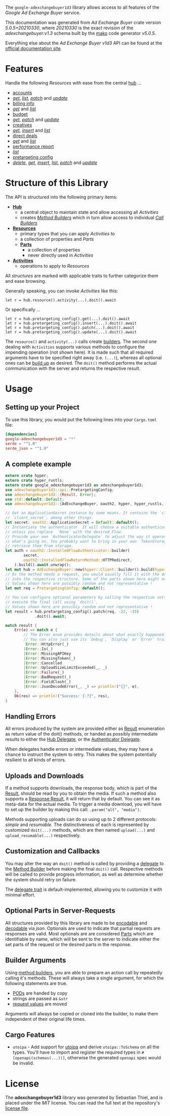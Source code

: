 <!---
DO NOT EDIT !
This file was generated automatically from 'src/generator/templates/api/README.md.mako'
DO NOT EDIT !
-->
The `google-adexchangebuyer1d3` library allows access to all features of the *Google Ad Exchange Buyer* service.

This documentation was generated from *Ad Exchange Buyer* crate version *5.0.5+20210330*, where *20210330* is the exact revision of the *adexchangebuyer:v1.3* schema built by the [mako](http://www.makotemplates.org/) code generator *v5.0.5*.

Everything else about the *Ad Exchange Buyer* *v1d3* API can be found at the
[official documentation site](https://developers.google.com/ad-exchange/buyer-rest).
# Features

Handle the following *Resources* with ease from the central [hub](https://docs.rs/google-adexchangebuyer1d3/5.0.5+20210330/google_adexchangebuyer1d3/AdExchangeBuyer) ... 

* [accounts](https://docs.rs/google-adexchangebuyer1d3/5.0.5+20210330/google_adexchangebuyer1d3/api::Account)
 * [*get*](https://docs.rs/google-adexchangebuyer1d3/5.0.5+20210330/google_adexchangebuyer1d3/api::AccountGetCall), [*list*](https://docs.rs/google-adexchangebuyer1d3/5.0.5+20210330/google_adexchangebuyer1d3/api::AccountListCall), [*patch*](https://docs.rs/google-adexchangebuyer1d3/5.0.5+20210330/google_adexchangebuyer1d3/api::AccountPatchCall) and [*update*](https://docs.rs/google-adexchangebuyer1d3/5.0.5+20210330/google_adexchangebuyer1d3/api::AccountUpdateCall)
* [billing info](https://docs.rs/google-adexchangebuyer1d3/5.0.5+20210330/google_adexchangebuyer1d3/api::BillingInfo)
 * [*get*](https://docs.rs/google-adexchangebuyer1d3/5.0.5+20210330/google_adexchangebuyer1d3/api::BillingInfoGetCall) and [*list*](https://docs.rs/google-adexchangebuyer1d3/5.0.5+20210330/google_adexchangebuyer1d3/api::BillingInfoListCall)
* [budget](https://docs.rs/google-adexchangebuyer1d3/5.0.5+20210330/google_adexchangebuyer1d3/api::Budget)
 * [*get*](https://docs.rs/google-adexchangebuyer1d3/5.0.5+20210330/google_adexchangebuyer1d3/api::BudgetGetCall), [*patch*](https://docs.rs/google-adexchangebuyer1d3/5.0.5+20210330/google_adexchangebuyer1d3/api::BudgetPatchCall) and [*update*](https://docs.rs/google-adexchangebuyer1d3/5.0.5+20210330/google_adexchangebuyer1d3/api::BudgetUpdateCall)
* [creatives](https://docs.rs/google-adexchangebuyer1d3/5.0.5+20210330/google_adexchangebuyer1d3/api::Creative)
 * [*get*](https://docs.rs/google-adexchangebuyer1d3/5.0.5+20210330/google_adexchangebuyer1d3/api::CreativeGetCall), [*insert*](https://docs.rs/google-adexchangebuyer1d3/5.0.5+20210330/google_adexchangebuyer1d3/api::CreativeInsertCall) and [*list*](https://docs.rs/google-adexchangebuyer1d3/5.0.5+20210330/google_adexchangebuyer1d3/api::CreativeListCall)
* [direct deals](https://docs.rs/google-adexchangebuyer1d3/5.0.5+20210330/google_adexchangebuyer1d3/api::DirectDeal)
 * [*get*](https://docs.rs/google-adexchangebuyer1d3/5.0.5+20210330/google_adexchangebuyer1d3/api::DirectDealGetCall) and [*list*](https://docs.rs/google-adexchangebuyer1d3/5.0.5+20210330/google_adexchangebuyer1d3/api::DirectDealListCall)
* [performance report](https://docs.rs/google-adexchangebuyer1d3/5.0.5+20210330/google_adexchangebuyer1d3/api::PerformanceReport)
 * [*list*](https://docs.rs/google-adexchangebuyer1d3/5.0.5+20210330/google_adexchangebuyer1d3/api::PerformanceReportListCall)
* [pretargeting config](https://docs.rs/google-adexchangebuyer1d3/5.0.5+20210330/google_adexchangebuyer1d3/api::PretargetingConfig)
 * [*delete*](https://docs.rs/google-adexchangebuyer1d3/5.0.5+20210330/google_adexchangebuyer1d3/api::PretargetingConfigDeleteCall), [*get*](https://docs.rs/google-adexchangebuyer1d3/5.0.5+20210330/google_adexchangebuyer1d3/api::PretargetingConfigGetCall), [*insert*](https://docs.rs/google-adexchangebuyer1d3/5.0.5+20210330/google_adexchangebuyer1d3/api::PretargetingConfigInsertCall), [*list*](https://docs.rs/google-adexchangebuyer1d3/5.0.5+20210330/google_adexchangebuyer1d3/api::PretargetingConfigListCall), [*patch*](https://docs.rs/google-adexchangebuyer1d3/5.0.5+20210330/google_adexchangebuyer1d3/api::PretargetingConfigPatchCall) and [*update*](https://docs.rs/google-adexchangebuyer1d3/5.0.5+20210330/google_adexchangebuyer1d3/api::PretargetingConfigUpdateCall)




# Structure of this Library

The API is structured into the following primary items:

* **[Hub](https://docs.rs/google-adexchangebuyer1d3/5.0.5+20210330/google_adexchangebuyer1d3/AdExchangeBuyer)**
    * a central object to maintain state and allow accessing all *Activities*
    * creates [*Method Builders*](https://docs.rs/google-adexchangebuyer1d3/5.0.5+20210330/google_adexchangebuyer1d3/client::MethodsBuilder) which in turn
      allow access to individual [*Call Builders*](https://docs.rs/google-adexchangebuyer1d3/5.0.5+20210330/google_adexchangebuyer1d3/client::CallBuilder)
* **[Resources](https://docs.rs/google-adexchangebuyer1d3/5.0.5+20210330/google_adexchangebuyer1d3/client::Resource)**
    * primary types that you can apply *Activities* to
    * a collection of properties and *Parts*
    * **[Parts](https://docs.rs/google-adexchangebuyer1d3/5.0.5+20210330/google_adexchangebuyer1d3/client::Part)**
        * a collection of properties
        * never directly used in *Activities*
* **[Activities](https://docs.rs/google-adexchangebuyer1d3/5.0.5+20210330/google_adexchangebuyer1d3/client::CallBuilder)**
    * operations to apply to *Resources*

All *structures* are marked with applicable traits to further categorize them and ease browsing.

Generally speaking, you can invoke *Activities* like this:

```Rust,ignore
let r = hub.resource().activity(...).doit().await
```

Or specifically ...

```ignore
let r = hub.pretargeting_config().get(...).doit().await
let r = hub.pretargeting_config().insert(...).doit().await
let r = hub.pretargeting_config().patch(...).doit().await
let r = hub.pretargeting_config().update(...).doit().await
```

The `resource()` and `activity(...)` calls create [builders][builder-pattern]. The second one dealing with `Activities` 
supports various methods to configure the impending operation (not shown here). It is made such that all required arguments have to be 
specified right away (i.e. `(...)`), whereas all optional ones can be [build up][builder-pattern] as desired.
The `doit()` method performs the actual communication with the server and returns the respective result.

# Usage

## Setting up your Project

To use this library, you would put the following lines into your `Cargo.toml` file:

```toml
[dependencies]
google-adexchangebuyer1d3 = "*"
serde = "^1.0"
serde_json = "^1.0"
```

## A complete example

```Rust
extern crate hyper;
extern crate hyper_rustls;
extern crate google_adexchangebuyer1d3 as adexchangebuyer1d3;
use adexchangebuyer1d3::api::PretargetingConfig;
use adexchangebuyer1d3::{Result, Error};
use std::default::Default;
use adexchangebuyer1d3::{AdExchangeBuyer, oauth2, hyper, hyper_rustls, chrono, FieldMask};

// Get an ApplicationSecret instance by some means. It contains the `client_id` and 
// `client_secret`, among other things.
let secret: oauth2::ApplicationSecret = Default::default();
// Instantiate the authenticator. It will choose a suitable authentication flow for you, 
// unless you replace  `None` with the desired Flow.
// Provide your own `AuthenticatorDelegate` to adjust the way it operates and get feedback about 
// what's going on. You probably want to bring in your own `TokenStorage` to persist tokens and
// retrieve them from storage.
let auth = oauth2::InstalledFlowAuthenticator::builder(
        secret,
        oauth2::InstalledFlowReturnMethod::HTTPRedirect,
    ).build().await.unwrap();
let mut hub = AdExchangeBuyer::new(hyper::Client::builder().build(hyper_rustls::HttpsConnectorBuilder::new().with_native_roots().unwrap().https_or_http().enable_http1().build()), auth);
// As the method needs a request, you would usually fill it with the desired information
// into the respective structure. Some of the parts shown here might not be applicable !
// Values shown here are possibly random and not representative !
let mut req = PretargetingConfig::default();

// You can configure optional parameters by calling the respective setters at will, and
// execute the final call using `doit()`.
// Values shown here are possibly random and not representative !
let result = hub.pretargeting_config().patch(req, -22, -33)
             .doit().await;

match result {
    Err(e) => match e {
        // The Error enum provides details about what exactly happened.
        // You can also just use its `Debug`, `Display` or `Error` traits
         Error::HttpError(_)
        |Error::Io(_)
        |Error::MissingAPIKey
        |Error::MissingToken(_)
        |Error::Cancelled
        |Error::UploadSizeLimitExceeded(_, _)
        |Error::Failure(_)
        |Error::BadRequest(_)
        |Error::FieldClash(_)
        |Error::JsonDecodeError(_, _) => println!("{}", e),
    },
    Ok(res) => println!("Success: {:?}", res),
}

```
## Handling Errors

All errors produced by the system are provided either as [Result](https://docs.rs/google-adexchangebuyer1d3/5.0.5+20210330/google_adexchangebuyer1d3/client::Result) enumeration as return value of
the doit() methods, or handed as possibly intermediate results to either the 
[Hub Delegate](https://docs.rs/google-adexchangebuyer1d3/5.0.5+20210330/google_adexchangebuyer1d3/client::Delegate), or the [Authenticator Delegate](https://docs.rs/yup-oauth2/*/yup_oauth2/trait.AuthenticatorDelegate.html).

When delegates handle errors or intermediate values, they may have a chance to instruct the system to retry. This 
makes the system potentially resilient to all kinds of errors.

## Uploads and Downloads
If a method supports downloads, the response body, which is part of the [Result](https://docs.rs/google-adexchangebuyer1d3/5.0.5+20210330/google_adexchangebuyer1d3/client::Result), should be
read by you to obtain the media.
If such a method also supports a [Response Result](https://docs.rs/google-adexchangebuyer1d3/5.0.5+20210330/google_adexchangebuyer1d3/client::ResponseResult), it will return that by default.
You can see it as meta-data for the actual media. To trigger a media download, you will have to set up the builder by making
this call: `.param("alt", "media")`.

Methods supporting uploads can do so using up to 2 different protocols: 
*simple* and *resumable*. The distinctiveness of each is represented by customized 
`doit(...)` methods, which are then named `upload(...)` and `upload_resumable(...)` respectively.

## Customization and Callbacks

You may alter the way an `doit()` method is called by providing a [delegate](https://docs.rs/google-adexchangebuyer1d3/5.0.5+20210330/google_adexchangebuyer1d3/client::Delegate) to the 
[Method Builder](https://docs.rs/google-adexchangebuyer1d3/5.0.5+20210330/google_adexchangebuyer1d3/client::CallBuilder) before making the final `doit()` call. 
Respective methods will be called to provide progress information, as well as determine whether the system should 
retry on failure.

The [delegate trait](https://docs.rs/google-adexchangebuyer1d3/5.0.5+20210330/google_adexchangebuyer1d3/client::Delegate) is default-implemented, allowing you to customize it with minimal effort.

## Optional Parts in Server-Requests

All structures provided by this library are made to be [encodable](https://docs.rs/google-adexchangebuyer1d3/5.0.5+20210330/google_adexchangebuyer1d3/client::RequestValue) and 
[decodable](https://docs.rs/google-adexchangebuyer1d3/5.0.5+20210330/google_adexchangebuyer1d3/client::ResponseResult) via *json*. Optionals are used to indicate that partial requests are responses 
are valid.
Most optionals are are considered [Parts](https://docs.rs/google-adexchangebuyer1d3/5.0.5+20210330/google_adexchangebuyer1d3/client::Part) which are identifiable by name, which will be sent to 
the server to indicate either the set parts of the request or the desired parts in the response.

## Builder Arguments

Using [method builders](https://docs.rs/google-adexchangebuyer1d3/5.0.5+20210330/google_adexchangebuyer1d3/client::CallBuilder), you are able to prepare an action call by repeatedly calling it's methods.
These will always take a single argument, for which the following statements are true.

* [PODs][wiki-pod] are handed by copy
* strings are passed as `&str`
* [request values](https://docs.rs/google-adexchangebuyer1d3/5.0.5+20210330/google_adexchangebuyer1d3/client::RequestValue) are moved

Arguments will always be copied or cloned into the builder, to make them independent of their original life times.

[wiki-pod]: http://en.wikipedia.org/wiki/Plain_old_data_structure
[builder-pattern]: http://en.wikipedia.org/wiki/Builder_pattern
[google-go-api]: https://github.com/google/google-api-go-client

## Cargo Features

* `utoipa` - Add support for [utoipa](https://crates.io/crates/utoipa) and derive `utoipa::ToSchema` on all
the types. You'll have to import and register the required types in `#[openapi(schemas(...))]`, otherwise the
generated `openapi` spec would be invalid.


# License
The **adexchangebuyer1d3** library was generated by Sebastian Thiel, and is placed 
under the *MIT* license.
You can read the full text at the repository's [license file][repo-license].

[repo-license]: https://github.com/Byron/google-apis-rsblob/main/LICENSE.md

